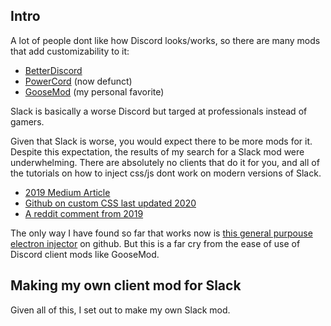 ## Intro
A lot of people dont like how Discord looks/works, so there are many mods that add customizability to it:
- [BetterDiscord](https://betterdiscord.app/)
- [PowerCord](https://powercord.dev/) (now defunct)
- [GooseMod](https://goosemod.com/) (my personal favorite)

Slack is basically a worse Discord but targed at professionals instead of gamers.

Given that Slack is worse, you would expect there to be more mods for it. Despite this expectation, the results of my search for a Slack mod were underwhelming. There are absolutely no clients that do it for you, and all of the tutorials on how to inject css/js dont work on modern versions of Slack.
- [2019 Medium Article](https://medium.com/l2code/how-to-customize-slack-694a0cd04493)
- [Github on custom CSS last updated 2020](https://github.com/openark/custom-slack-css)
- [A reddit comment from 2019](https://www.reddit.com/r/Slack/comments/cdonno/comment/eu4vqnv/)

The only way I have found so far that works now is [this general purpouse electron injector](https://github.com/tintinweb/electron-inject) on github. But this is a far cry from the ease of use of Discord client mods like GooseMod.

## Making my own client mod for Slack
Given all of this, I set out to make my own Slack mod.
